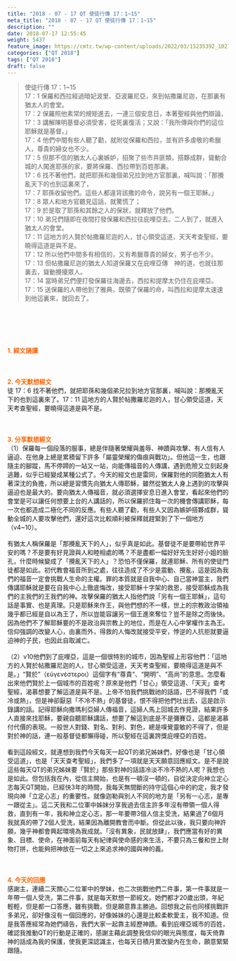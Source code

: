 ```yaml
---
title: "2018 - 07 - 17 QT 使徒行傳 17：1~15"
meta_title: "2018 - 07 - 17 QT 使徒行傳 17：1~15"
description: ""
date: 2018-07-17 12:55:45
weight: 5437
feature_image: https://cmtc.tw/wp-content/uploads/2022/03/15235392_10211799862337740_180693556567566654_o-1.webp
categories: ["QT 2018"]
tags: ["QT 2018"]
draft: false
---
```


<blockquote>使徒行傳 17：1~15<br />
17：1 保羅和西拉經過暗妃波里、亞波羅尼亞，來到帖撒羅尼迦，在那裏有猶太人的會堂。<br />
17：2 保羅照他素常的規矩進去，一連三個安息日，本著聖經與他們辯論，<br />
17：3 講解陳明基督必須受害，從死裏復活；又說：「我所傳與你們的這位耶穌就是基督。」<br />
17：4 他們中間有些人聽了勸，就附從保羅和西拉，並有許多虔敬的希臘人，尊貴的婦女也不少。<br />
17：5 但那不信的猶太人心裏嫉妒，招聚了些市井匪類，搭夥成群，聳動合城的人闖進耶孫的家，要將保羅、西拉帶到百姓那裏。<br />
17：6 找不著他們，就把耶孫和幾個弟兄拉到地方官那裏，喊叫說：「那攪亂天下的也到這裏來了，<br />
17：7 耶孫收留他們。這些人都違背該撒的命令，說另有一個王耶穌。」<br />
17：8 眾人和地方官聽見這話，就驚慌了；<br />
17：9 於是取了耶孫和其餘之人的保狀，就釋放了他們。<br />
17：10 弟兄們隨即在夜間打發保羅和西拉往庇哩亞去。二人到了，就進入猶太人的會堂。<br />
17：11 這地方的人賢於帖撒羅尼迦的人，甘心領受這道，天天考查聖經，要曉得這道是與不是。<br />
17：12 所以他們中間多有相信的，又有希臘尊貴的婦女，男子也不少。<br />
17：13 但帖撒羅尼迦的猶太人知道保羅又在庇哩亞傳　神的道，也就往那裏去，聳動攪擾眾人。<br />
17：14 當時弟兄們便打發保羅往海邊去，西拉和提摩太仍住在庇哩亞。<br />
17：15 送保羅的人帶他到了雅典，既領了保羅的命，叫西拉和提摩太速速到他這裏來，就回去了。</blockquote><br />
&nbsp;<br />
<br />
&nbsp;<br />
<br />
<span style="color: #ff6600;"><strong>1. </strong><strong>經文誦讀</strong></span><br />
<br />
<span style="color: #ff6600;"><strong> </strong></span><br />
<br />
<span style="color: #ff6600;"><strong>2. 今天默想</strong><strong>經文<br />
</strong></span>徒 17：6 找不著他們，就把耶孫和幾個弟兄拉到地方官那裏，喊叫說：那攪亂天下的也到這裏來了。17：11 這地方的人賢於帖撒羅尼迦的人，甘心領受這道，天天考查聖經，要曉得這道是與不是。<br />
<br />
&nbsp;<br />
<br />
<span style="color: #ff6600;"><strong>3. 分享默想經文<br />
</strong></span>（1）保羅每一個段落的服事，總是伴隨著榮耀與羞辱、神蹟與攻擊、有人信有人逼迫、在他身上總是累積留下許多「屬靈榮耀的傷痕與戰功」。但他這一生，也跟隨主的腳蹤，馬不停蹄的一站又一站，向能傳福音的人傳講，遇到危險又立刻起身逃難，似乎已經變成某種公式了。今天的經文也是雷同，保羅對他的同胞猶太人有著深沈的負擔，所以總是習慣先向猶太人傳耶穌，雖然從猶太人身上遇到的攻擊與逼迫也是最大的。要向猶太人傳福音，就必須選擇安息日進入會堂，看起來他們的會堂是可以讓任何想要上台的人講話的，所以保羅抓住每一次的機會傳講耶穌，每一次也都造成二極化不同的反應。有些人聽了勸，有些人又因為嫉妒搭夥成群，聳動全城的人要攻擊他們，還好這次比較順利被保釋就趕緊到了下一個地方（v4~10）。<br />
<br />
有猶太人稱保羅是「那攪亂天下的人」，似乎真是如此。基督徒不是要帶給世界平安的嗎？不是要有好見證與人和睦相處的嗎？不是盡都一幅好好先生好好小姐的臉孔，什麼時候變成了「攪亂天下的人」？恐怕不僅保羅，就連耶穌、所有的使徒門徒都是如此。初代教會福音所到之處，往往造成了不少是震動、攪亂，這是因為我們的福音一定會挑戰人生命的主權。罪的本質就是自我中心、自己當神當主，我們傳講耶穌就是要在自我中心上徹底悔改，接受耶穌十字架的救恩，接受耶穌成為我們的主我們的王我們的神。攻擊保羅的猶太人指他們說「另有一個王耶穌」，這句話是事實、也是真理。只是耶穌來作王，與他們想的不一樣，世上的宗教政治領袖幾乎都已經是自以為王了，所以豈能容讓另一個王進來奪位？豈不是除之而後快。因為他們不了解耶穌要的不是政治與宗教上的地位，而是在人心中掌權作主為王。信仰強調的改變人心，由裏而外，得救的人悔改就接受平安，悖逆的人抗拒就要逼迫神的子民，也因此自取滅亡。<br />
<br />
（2）v10他們到了庇哩亞，這是一個很特別的城市，因為聖經上形容他們：「這地方的人賢於帖撒羅尼迦的人，甘心領受這道，天天考查聖經，要曉得這道是與不是。」“賢於”（εὐγενέστεροι）這個字有“尊貴“、“開明”、“高尚”的意思。怎麼看出來他們賢於上一個城市的百姓呢？原來是他們「甘心」領受這道、「天天」查考聖經，渴慕想要了解這道是與不是。上帝不怕我們挑戰祂的話語，巴不得我們「或冷或熱」，但是神卻厭惡「不冷不熱」的基督徒，恨不得把他們吐出去，這是啟示錄講的話。記得耶穌向撒瑪利亞婦人傳福音，這婦人馬上回城去作見證，結果許多人直接來找耶穌，要親自聽耶穌講話，想要了解這到底是不是彌賽亞，這都是渴慕付代價的表現。一般世人對錢、對名、對利、對色，總是嗅覺靈敏的不得了，但是對於神的話，連一般基督徒都懶得碰，所以聖經在這裏誇獎庇哩亞的百姓。<br />
<br />
看到這段經文，就連想到我們今天每天一起QT的弟兄姊妹們，好像也是「甘心領受這道」，也是「天天查考聖經」，我們多了一項就是天天願意回應經文。是不是說這些每天QT的弟兄姊妹要「賢於」那些對神的話語冷淡不冷不熱的人呢？我想也是如此。但包括我在內，從信主開始，也是有一頓沒一頓的，自從決定向神立定心志每天QT開始，已經快3年的時間，我每天無間斷的持守這個心中的約定，我才發現向神「立定心志」的重要性。就像迦勒與別人不同的地方是「另有一心志，是專一跟從主」。這二天我和二位軍中姊妹分享我過去信主許多年沒有帶領一個人得救，直到有一年，我和神立定心志，那一年要帶3個人信主受洗，結果過了6個月我就真的帶了2個人受洗，結果因為離開教會而中斷。但從此以後，我只要向神許願，幾乎神都會興起環境為我成就。「沒有異象，民就放肆」，我們應當有好的異象、目標、使命，在神面前每天有紀律與使命感的來生活，不要只為三餐和世上財物打拼，也能夠把神放在一切之上來追求神的國與神的義。<br />
<br />
&nbsp;<br />
<br />
<span style="color: #ff6600;"><strong>4. 今天的回應<br />
</strong></span>感謝主，連續二天關心二位軍中的學妹，也二次挑戰他們二件事，第一件事就是一年帶一個人受洗，第二件事，就是每天默想一節經文。她們都才20歲出頭，年紀輕輕，但是都一口答應，雖有挑戰，但是願意靠主勝過。回想我之前也同樣挑戰許多弟兄，卻好像沒有一個回應的，好像姊妹的心還是比較柔軟愛主，我不知道。但是我答應經常為她們禱告，我們大家一起靠主經歷神蹟。看到庇哩亞城市的百姓，確認我推動QT的行動是正確的，感謝主藉此調整我信仰的眼光與態度，每天倚靠神的話成為我的保護，使我更深認識主，也每天日積月累改變內在生命，願意緊緊跟隨。<br />
<br />
&nbsp;
        
